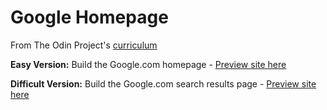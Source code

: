 # Google Homepage

From The Odin Project's [curriculum](http://www.theodinproject.com/courses/web-development-101/lessons/html-css)

**Easy Version:** Build the Google.com homepage - [Preview site here](https://google-homepage-odin-project.netlify.com)

**Difficult Version:** Build the Google.com search results page - [Preview site here](https://google-homepage-odin-project.netlify.com/search)
